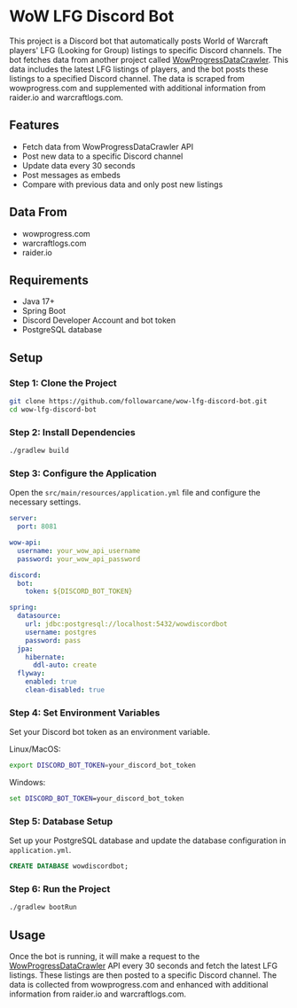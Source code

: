 # WoW LFG Discord Bot

This project is a Discord bot that automatically posts World of Warcraft players' LFG (Looking for Group) listings to specific Discord channels. The bot fetches data from another project called [WowProgressDataCrawler](https://github.com/followarcane/WowProgressDataCrawler). This data includes the latest LFG listings of players, and the bot posts these listings to a specified Discord channel. The data is scraped from wowprogress.com and supplemented with additional information from raider.io and warcraftlogs.com.

## Features

- Fetch data from WowProgressDataCrawler API
- Post new data to a specific Discord channel
- Update data every 30 seconds
- Post messages as embeds
- Compare with previous data and only post new listings

## Data From

- wowprogress.com
- warcraftlogs.com
- raider.io

## Requirements

- Java 17+
- Spring Boot
- Discord Developer Account and bot token
- PostgreSQL database

## Setup

### Step 1: Clone the Project

```bash
git clone https://github.com/followarcane/wow-lfg-discord-bot.git
cd wow-lfg-discord-bot
```

### Step 2: Install Dependencies

```bash
./gradlew build
```

### Step 3: Configure the Application

Open the `src/main/resources/application.yml` file and configure the necessary settings.

```yaml
server:
  port: 8081

wow-api:
  username: your_wow_api_username
  password: your_wow_api_password

discord:
  bot:
    token: ${DISCORD_BOT_TOKEN}

spring:
  datasource:
    url: jdbc:postgresql://localhost:5432/wowdiscordbot
    username: postgres
    password: pass
  jpa:
    hibernate:
      ddl-auto: create
  flyway:
    enabled: true
    clean-disabled: true
```

### Step 4: Set Environment Variables

Set your Discord bot token as an environment variable.

Linux/MacOS:
```bash
export DISCORD_BOT_TOKEN=your_discord_bot_token
```

Windows:
```cmd
set DISCORD_BOT_TOKEN=your_discord_bot_token
```

### Step 5: Database Setup

Set up your PostgreSQL database and update the database configuration in `application.yml`.

```sql
CREATE DATABASE wowdiscordbot;
```

### Step 6: Run the Project

```bash
./gradlew bootRun
```

## Usage

Once the bot is running, it will make a request to the [WowProgressDataCrawler](https://github.com/followarcane/WowProgressDataCrawler) API every 30 seconds and fetch the latest LFG listings. These listings are then posted to a specific Discord channel. The data is collected from wowprogress.com and enhanced with additional information from raider.io and warcraftlogs.com.
